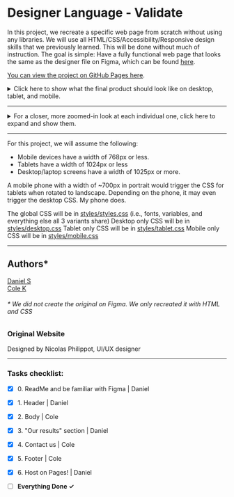 # Designer Language - Validate

In this project, we recreate a specific web page from scratch without using any
libraries. We will use all HTML/CSS/Accessibility/Responsive design skills that
we previously learned. This will be done without much of instruction. The goal
is simple: Have a fully functional web page that looks the same as the designer
file on Figma, which can be found [here](https://www.figma.com/design/FfnVADRC9xgI3yiZliTBYZ/Holberton-School---Headphone-company?node-id=0-1&p=f&t=flRs5nrNmJX9IxOc-0).

[You can view the project on GitHub Pages here](https://zytronium.github.io/atlas-headphones/).

<details>
    <summary>Click here to show what the final product should look like on desktop, tablet, and mobile.</summary>

![reference_desktop.png](images/reference_desktop.png)

</details>

----

<details>
  <summary>For a closer, more zoomed-in look at each individual one, click here
           to expand and show them.</summary>

## **Desktop:**  
![01_headphones_desktop@2x.png](images/01_headphones_desktop%402x.png)

## **Tablet:**  
![01_headphones_tablet@2x.png](images/01_headphones_tablet%402x.png)

## **Mobile:**  
![01_headphones_mobile@2x.png](images/01_headphones_mobile%402x.png)

</details>

----
For this project, we will assume the following:
- Mobile devices have a width of 768px or less.
- Tablets have a width of 1024px or less
- Desktop/laptop screens have a width of 1025px or more.

A mobile phone with a width of ~700px in portrait would trigger the CSS for
tablets when rotated to landscape. Depending on the phone, it may even trigger
the desktop CSS. My phone does.

The global CSS will be in [styles/styles.css](/styles/styles.css) (i.e., fonts, variables, and everything else all 3 variants share)
Desktop only CSS will be in [styles/desktop.css](/styles/desktop.css)
Tablet only CSS will be in [styles/tablet.css](/styles/tablet.css)
Mobile only CSS will be in [styles/mobile.css](/styles/mobile.css)

----
## Authors*
[Daniel S](https://github.com/Zytronium)  
[Cole K](https://github.com/ColeBiefrey)

###### * We did not create the original on Figma. We only recreated it with HTML and CSS

### Original Website
Designed by Nicolas Philippot, UI/UX designer

----

### Tasks checklist:
[//]: # ("​" comes before every number because otherwise, the
numbers will be formatted like "i, ii, iii, iv, etc." instead
of "1, 2, 3, 4, etc.". "​" is a zero-width space)
- [X] ​0. ReadMe and be familiar with Figma | Daniel
- [X] ​1. Header | Daniel
- [X] ​2. Body | Cole
- [X] ​3. "Our results" section | Daniel
- [X] ​4. Contact us | Cole
- [X] ​5. Footer | Cole
- [X] ​6. Host on Pages! | Daniel


- [ ] **Everything Done ✓**